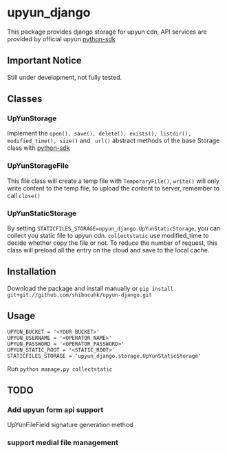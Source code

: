 # upyun_django
This package provides django storage for upyun cdn, API services are provided by official upyun [python-sdk](https://github.com/upyun/python-sdk)
## Important Notice
Still under development, not fully tested. 
## Classes

### UpYunStorage
Implement the `open(), save(), delete(), exists(), listdir(), modified_time(), size()` and ` url()` abstract methods of the base Storage class with [python-sdk](https://github.com/upyun/python-sdk)

### UpYunStorageFile
This file class will create a temp file with `TemporaryFile()`, `write()` will only write content to the temp file, to upload the content to server, remember to call `close()`

### UpYunStaticStorage
By setting `STATICFILES_STORAGE=upyun_django.UpYunStaticStorage`, you can collect you static file to upyun cdn.
`collectstatic` use modified_time to decide whether copy the file or not. To reduce the number of request, this class will preload
all the entry on the cloud and save to the local cache.


## Installation
Download the package and install manually or `pip install git+git://github.com/shibocuhk/upyun-django.git`

## Usage
```
UPYUN_BUCKET = '<YOUR BUCKET>'
UPYUN_USERNAME = '<OPERATOR_NAME>'
UPYUN_PASSWORD = '<OPERATOR_PASSWORD>'
UPYUN_STATIC_ROOT = '<STATIC_ROOT>'
STATICFILES_STORAGE = 'upyun_django.storage.UpYunStaticStorage'
```
Run
`python manage.py collectstatic`

## TODO
### Add upyun form api support
UpYunFileField
signature generation method
### support medial file management

